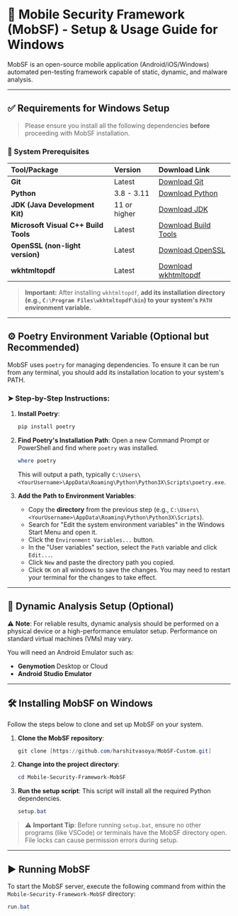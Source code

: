 # 📱 Mobile Security Framework (MobSF) - Setup & Usage Guide for Windows

MobSF is an open-source mobile application (Android/iOS/Windows) automated pen-testing framework capable of static, dynamic, and malware analysis.

---

## ✅ Requirements for Windows Setup

> Please ensure you install all the following dependencies **before** proceeding with MobSF installation.

### 🧰 System Prerequisites

| Tool/Package | Version | Download Link |
| :--- | :--- | :--- |
| **Git** | Latest | [Download Git](https://git-scm.com/download/win) |
| **Python** | 3.8 - 3.11 | [Download Python](https://www.python.org/) |
| **JDK (Java Development Kit)** | 11 or higher | [Download JDK](https://www.oracle.com/java/technologies/downloads/) |
| **Microsoft Visual C++ Build Tools** | Latest | [Download Build Tools](https://visualstudio.microsoft.com/downloads/#build-tools-for-visual-studio-2022) |
| **OpenSSL (non-light version)** | Latest | [Download OpenSSL](https://slproweb.com/products/Win32OpenSSL.html) |
| **wkhtmltopdf** | Latest | [Download wkhtmltopdf](https://wkhtmltopdf.org/downloads.html) |

> **Important:** After installing `wkhtmltopdf`, **add its installation directory (e.g., `C:\Program Files\wkhtmltopdf\bin`) to your system's `PATH` environment variable.**

---

## ⚙️ Poetry Environment Variable (Optional but Recommended)

MobSF uses `poetry` for managing dependencies. To ensure it can be run from any terminal, you should add its installation location to your system's PATH.

### ➤ Step-by-Step Instructions:

1.  **Install Poetry**:
    ```powershell
    pip install poetry
    ```

2.  **Find Poetry's Installation Path**:
    Open a new Command Prompt or PowerShell and find where `poetry` was installed.
    ```powershell
    where poetry
    ```
    This will output a path, typically `C:\Users\<YourUsername>\AppData\Roaming\Python\Python3X\Scripts\poetry.exe`.

3.  **Add the Path to Environment Variables**:
    * Copy the **directory** from the previous step (e.g., `C:\Users\<YourUsername>\AppData\Roaming\Python\Python3X\Scripts`).
    * Search for "Edit the system environment variables" in the Windows Start Menu and open it.
    * Click the `Environment Variables...` button.
    * In the "User variables" section, select the `Path` variable and click `Edit...`.
    * Click `New` and paste the directory path you copied.
    * Click `OK` on all windows to save the changes. You may need to restart your terminal for the changes to take effect.

---

## 🧪 Dynamic Analysis Setup (Optional)

⚠️ **Note**: For reliable results, dynamic analysis should be performed on a physical device or a high-performance emulator setup. Performance on standard virtual machines (VMs) may vary.

You will need an Android Emulator such as:
* **Genymotion** Desktop or Cloud
* **Android Studio Emulator**

---

## 🛠️ Installing MobSF on Windows

Follow the steps below to clone and set up MobSF on your system.

1.  **Clone the MobSF repository**:
    ```powershell
    git clone [https://github.com/harshitvasoya/MobSF-Custom.git]
    ```

2.  **Change into the project directory**:
    ```powershell
    cd Mobile-Security-Framework-MobSF
    ```

3.  **Run the setup script**:
    This script will install all the required Python dependencies.
    ```powershell
    setup.bat
    ```

> ⚠️ **Important Tip**: Before running `setup.bat`, ensure no other programs (like VSCode) or terminals have the MobSF directory open. File locks can cause permission errors during setup.

---

## ▶️ Running MobSF

To start the MobSF server, execute the following command from within the `Mobile-Security-Framework-MobSF` directory:

```powershell
run.bat
